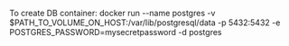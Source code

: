 To create DB container: docker run --name postgres -v $PATH_TO_VOLUME_ON_HOST:/var/lib/postgresql/data -p 5432:5432 -e POSTGRES_PASSWORD=mysecretpassword -d postgres
